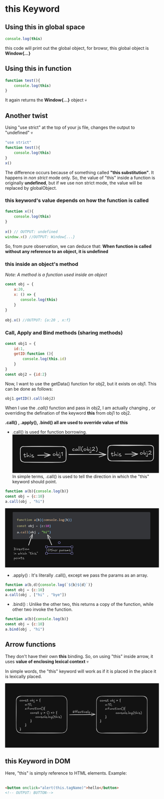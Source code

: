 # this Keyword
 ## Using this in global space
 ```js
console.log(this)
 ```
 this code will print out the global object, for browsr, this global object is **Window{...}**

 ## Using this in function
```js
function test(){
    console.log(this)
}
```
It again returns the **Window{...}** object :skull:

## Another twist
Using "use strict" at the top of your js file, changes the output to "undefined" :skull:

```js
"use strict"
function test(){
    console.log(this)
}
x()
```
The difference occurs because of something called **"this substitution"**. It happens in _non strict_ mode only. So, the value of "this" inside a function is originally **undefined**, but if we use non strict mode, the value will be replaced by globalObject.

### this keyword's value depends on how the function is called
```js
function x(){
    console.log(this)
}

x() // OUTPUT: undefined
window.x() //OUTPUT: Window{...}
```
So, from pure observation, we can deduce that: **When function is called without any reference to an object, it is undefined**

### this inside an object's method
_Note: A method is a function used inside an object_
```js
const obj = {
    a:20,
    x: () => {
       console.log(this) 
    }
}

obj.x() //OUTPUT: {a:20 , x:f}
```

### Call, Apply and Bind methods (sharing methods)
```js
const obj1 = {
    id:1,
    getID:function (){
        console.log(this.id)
    }
}
const obj2 = {id:2}
```
Now, I want to use the getData() function for obj2, but it exists on obj1. This can be done as follows:
```js
obj1.getID().call(obj2)
```
When I use the _.call()_ function and pass in obj2, I am actually changing , or overriding the defination of the keyword **this** from obj1 to obj2.

**.call() , .apply(), .bind() all are used to override value of this**

- .call() is used for function borrowing.
![alt text](image.png)
In simple terms, .call() is used to tell the direction in which the "this" keyword should point. 
```js
function a(b){console.log(b)}
const obj = {c:10}
a.call(obj , "hi")
```
![alt text](image-1.png)

- .apply() : It's literally .call(), except we pass the params as an array.
```js
function a(b,d){console.log(`${b}${d}`)}
const obj = {c:10}
a.call(obj , ["hi" , "bye"])

```

- .bind() : Unlike the other two, this returns a copy of the function, while other two invoke the function.
```js
function a(b){console.log(b)}
const obj = {c:10}
a.bind(obj , "hi")
```

## Arrow functions
They don't have their own **this** binding. So, on using "this" inside arrow, it uses **value of enclosing lexical context** :skull:

In simple words, the "this" keyword will work as if it is placed in the place it is lexically placed.

![alt text](image-2.png)

## this Keyword in DOM
Here, "this" is simply reference to HTML elements.
Example:
```html

<button onclick="alert(this.tagName)">hello</button>
<!-- OUTPUT: BUTTON-->
```
